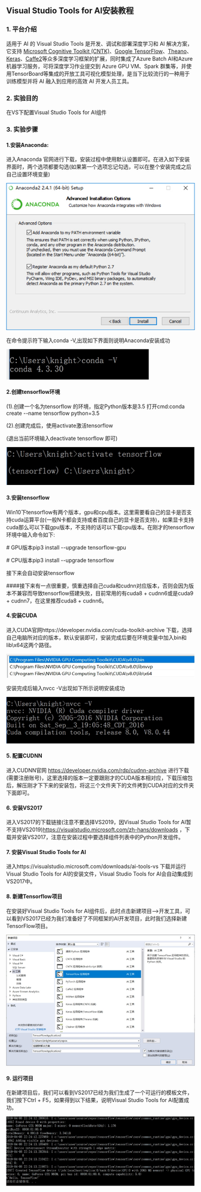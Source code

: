 ## **Visual Studio Tools for AI安装教程**

### **1.** **平台介绍**

适用于 AI 的 Visual Studio Tools 是开发、调试和部署深度学习和 AI 解决方案，它支持 [Microsoft Cognitive Toolkit (CNTK)](https://www.microsoft.com/en-us/cognitive-toolkit/)、[Google TensorFlow](https://www.tensorflow.org/)、[Theano](http://www.deeplearning.net/software/theano/)、[Keras](https://keras.io/)、[Caffe2](https://caffe2.ai/)等众多深度学习框架的扩展，同时集成了Azure Batch AI和Azure机器学习服务，可将深度学习作业提交到 Azure GPU VM、Spark 群集等，并使用TensorBoard等集成的开放工具可视化模型处理，是当下比较流行的一种用于训练模型并将 AI 融入到应用的高效 AI 开发人员工具。

### **2.** **实验目的**

在VS下配置Visual Studio Tools for AI组件

### **3.** **实验步骤**

#### **1.安装Anaconda:** 

进入Anaconda 官网进行下载，安装过程中使用默认设置即可。在进入如下安装界面时，两个选项都要勾选(如果第一个选项忘记勾选，可以在整个安装完成之后自己设置环境变量)

![img](./images/wps30.png) 

在命令提示符下输入conda -V,出现如下界面则说明Anaconda安装成功

![img](./images/wps31.jpg) 

#### **2.创建tensorflow环境** 

(1).创建一个名为tensorflow 的环境，指定Python版本是3.5 
	打开cmd:conda create --name tensorflow python=3.5

(2).创建完成后，使用activate激活tensorflow

(退出当前环境输入deactivate tensorflow 即可)

![img](./images/wps32.jpg) 

 

#### **3.安装tensorflow**

Win10下tensorflow有两个版本，gpu和cpu版本。这里需要看自己的显卡是否支持cuda运算平台(一般N卡都会支持或者百度自己的显卡是否支持)，如果显卡支持cuda那么可以下载gpu版本，不支持的话可以下载cpu版本。在刚才的tensorflow环境中输入命令如下:

 

\# GPU版本pip3 install --upgrade tensorflow-gpu

\# CPU版本pip3 install --upgrade tensorflow

接下来会自动安装tensorflow

 

\####接下来有一点很重要，慎重选择自己cuda和cudnn对应版本，否则会因为版本不兼容而导致tensorflow搭建失败，目前常用的有cuda8 + cudnn6或是cuda9 + cudnn7，在这里推荐cuda8 + cudnn6。

 

#### **4.安装CUDA**

进入CUDA官网https://developer.nvidia.com/cuda-toolkit-archive 下载，选择自己电脑所对应的版本，默认安装即可，安装完成后要在环境变量中加入bin和lib\x64这两个路径。

![img](./images/wps33.jpg) 

安装完成后输入nvcc -V出现如下所示说明安装成功

![img](./images/wps34.jpg) 

 

#### **5. 配置CUDNN** 

进入CUDNN官网 <https://developer.nvidia.com/rdp/cudnn-archive> 进行下载(需要注册账号)，这里选择的版本一定要跟刚才的CUDA版本相对应，下载压缩包后，解压刚才下下来的安装包，将这三个文件夹下的文件拷到CUDA对应的文件夹下面即可。

 

#### **6.** **安装VS2017**

进入VS2017的下载链接(注意不要选择VS2019，因Visual Studio Tools for AI暂不支持VS2019)https://visualstudio.microsoft.com/zh-hans/downloads ，下载并安装VS2017，注意在安装过程中要选择组件列表中的Python开发组件。

 

#### **7.** **安装Visual Studio Tools for AI**

进入https://visualstudio.microsoft.com/downloads/ai-tools-vs 下载并运行Visual Studio Tools for AI的安装文件，Visual Studio Tools for AI会自动集成到VS2017中。

 

#### **8.** **新建Tensorflow项目**

在安装好Visual Studio Tools for AI组件后，此时点击新建项目-->开发工具，可以看到VS2017已经为我们准备好了不同框架的AI开发项目，此时我们选择新建TensorFlow项目。

![img](./images/wps35.jpg) 

#### **9.** **运行项目**

在新建项目后，我们可以看到VS2017已经为我们生成了一个可运行的模板文件，我们按下Ctrl + F5，如果得到以下结果，说明Visual Studio Tools for AI配置成功。

![img](./images/wps36.jpg) 